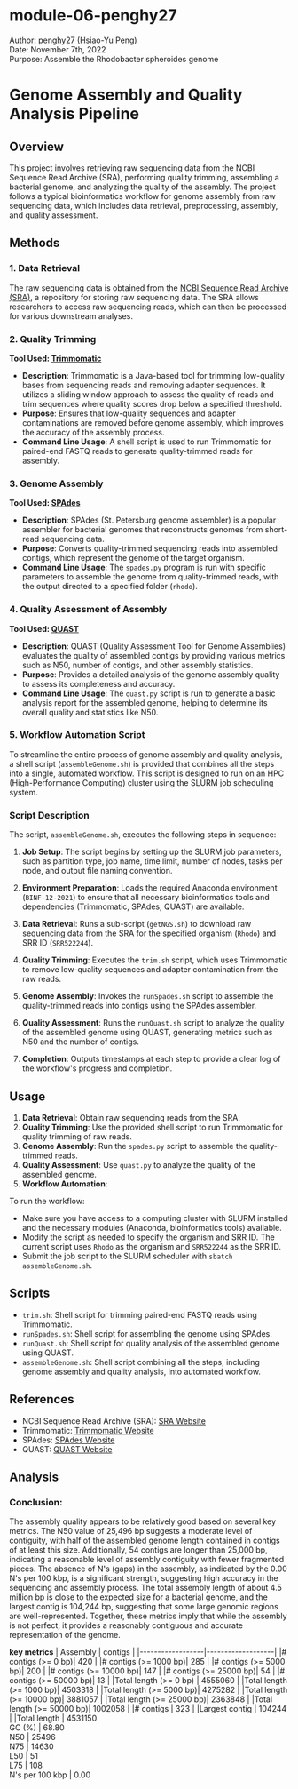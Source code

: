 # module-06-penghy27  
Author: penghy27 (Hsiao-Yu Peng)  
Date: November 7th, 2022  
Purpose: Assemble the Rhodobacter spheroides genome

# Genome Assembly and Quality Analysis Pipeline

## Overview

This project involves retrieving raw sequencing data from the NCBI Sequence Read Archive (SRA), performing quality trimming, assembling a bacterial genome, and analyzing the quality of the assembly. The project follows a typical bioinformatics workflow for genome assembly from raw sequencing data, which includes data retrieval, preprocessing, assembly, and quality assessment.

## Methods

### 1. Data Retrieval

The raw sequencing data is obtained from the [NCBI Sequence Read Archive (SRA)](https://www.ncbi.nlm.nih.gov/sra), a repository for storing raw sequencing data. The SRA allows researchers to access raw sequencing reads, which can then be processed for various downstream analyses.

### 2. Quality Trimming

**Tool Used: [Trimmomatic](http://www.usadellab.org/cms/?page=trimmomatic)**

- **Description**: Trimmomatic is a Java-based tool for trimming low-quality bases from sequencing reads and removing adapter sequences. It utilizes a sliding window approach to assess the quality of reads and trim sequences where quality scores drop below a specified threshold.
- **Purpose**: Ensures that low-quality sequences and adapter contaminations are removed before genome assembly, which improves the accuracy of the assembly process.
- **Command Line Usage**: A shell script is used to run Trimmomatic for paired-end FASTQ reads to generate quality-trimmed reads for assembly.

### 3. Genome Assembly

**Tool Used: [SPAdes](https://cab.spbu.ru/software/spades/)**

- **Description**: SPAdes (St. Petersburg genome assembler) is a popular assembler for bacterial genomes that reconstructs genomes from short-read sequencing data.
- **Purpose**: Converts quality-trimmed sequencing reads into assembled contigs, which represent the genome of the target organism.
- **Command Line Usage**: The `spades.py` program is run with specific parameters to assemble the genome from quality-trimmed reads, with the output directed to a specified folder (`rhodo`).

### 4. Quality Assessment of Assembly

**Tool Used: [QUAST](http://quast.sourceforge.net/)**

- **Description**: QUAST (Quality Assessment Tool for Genome Assemblies) evaluates the quality of assembled contigs by providing various metrics such as N50, number of contigs, and other assembly statistics.
- **Purpose**: Provides a detailed analysis of the genome assembly quality to assess its completeness and accuracy.
- **Command Line Usage**: The `quast.py` script is run to generate a basic analysis report for the assembled genome, helping to determine its overall quality and statistics like N50.

### 5. Workflow Automation Script

To streamline the entire process of genome assembly and quality analysis, a shell script (`assembleGenome.sh`) is provided that combines all the steps into a single, automated workflow. This script is designed to run on an HPC (High-Performance Computing) cluster using the SLURM job scheduling system.

### Script Description
The script, `assembleGenome.sh`, executes the following steps in sequence:

1. **Job Setup**: The script begins by setting up the SLURM job parameters, such as partition type, job name, time limit, number of nodes, tasks per node, and output file naming convention.
   
2. **Environment Preparation**: Loads the required Anaconda environment (`BINF-12-2021`) to ensure that all necessary bioinformatics tools and dependencies (Trimmomatic, SPAdes, QUAST) are available.

3. **Data Retrieval**: Runs a sub-script (`getNGS.sh`) to download raw sequencing data from the SRA for the specified organism (`Rhodo`) and SRR ID (`SRR522244`).

4. **Quality Trimming**: Executes the `trim.sh` script, which uses Trimmomatic to remove low-quality sequences and adapter contamination from the raw reads.

5. **Genome Assembly**: Invokes the `runSpades.sh` script to assemble the quality-trimmed reads into contigs using the SPAdes assembler.

6. **Quality Assessment**: Runs the `runQuast.sh` script to analyze the quality of the assembled genome using QUAST, generating metrics such as N50 and the number of contigs.

7. **Completion**: Outputs timestamps at each step to provide a clear log of the workflow's progress and completion.



## Usage

1. **Data Retrieval**: Obtain raw sequencing reads from the SRA.
2. **Quality Trimming**: Use the provided shell script to run Trimmomatic for quality trimming of raw reads.
3. **Genome Assembly**: Run the `spades.py` script to assemble the quality-trimmed reads.
4. **Quality Assessment**: Use `quast.py` to analyze the quality of the assembled genome.
5. **Workflow Automation**:

To run the workflow:

- Make sure you have access to a computing cluster with SLURM installed and the necessary modules (Anaconda, bioinformatics tools) available.
- Modify the script as needed to specify the organism and SRR ID. The current script uses `Rhodo` as the organism and `SRR522244` as the SRR ID.
- Submit the job script to the SLURM scheduler with `sbatch assembleGenome.sh`.


## Scripts

- `trim.sh`: Shell script for trimming paired-end FASTQ reads using Trimmomatic.
- `runSpades.sh`: Shell script for assembling the genome using SPAdes.
- `runQuast.sh`: Shell script for quality analysis of the assembled genome using QUAST.
- `assembleGenome.sh`: Shell script combining all the steps, including genome assembly and quality analysis, into automated workflow.

## References

- NCBI Sequence Read Archive (SRA): [SRA Website](https://www.ncbi.nlm.nih.gov/sra)
- Trimmomatic: [Trimmomatic Website](http://www.usadellab.org/cms/?page=trimmomatic)
- SPAdes: [SPAdes Website](https://ablab.github.io/spades/)
- QUAST: [QUAST Website](http://quast.sourceforge.net/)

## Analysis
### Conclusion:
The assembly quality appears to be relatively good based on several key metrics. The N50 value of 25,496 bp suggests a moderate level of contiguity, with half of the assembled genome length contained in contigs of at least this size. Additionally, 54 contigs are longer than 25,000 bp, indicating a reasonable level of assembly contiguity with fewer fragmented pieces. The absence of N's (gaps) in the assembly, as indicated by the 0.00 N's per 100 kbp, is a significant strength, suggesting high accuracy in the sequencing and assembly process. The total assembly length of about 4.5 million bp is close to the expected size for a bacterial genome, and the largest contig is 104,244 bp, suggesting that some large genomic regions are well-represented. Together, these metrics imply that while the assembly is not perfect, it provides a reasonably contiguous and accurate representation of the genome.

 

**key metrics**
| Assembly         |           contigs |
|------------------|-------------------|
|# contigs (>= 0 bp)|         420      |
|# contigs (>= 1000 bp)|      285      |
|# contigs (>= 5000 bp)|      200      |
|# contigs (>= 10000 bp)|     147      |
|# contigs (>= 25000 bp)|     54       |
|# contigs (>= 50000 bp)|     13       |
|Total length (>= 0 bp) |     4555060  |
|Total length (>= 1000 bp)|   4503318  |
|Total length (>= 5000 bp)|   4275282  |
|Total length (>= 10000 bp)|  3881057  |
|Total length (>= 25000 bp)|  2363848  |
|Total length (>= 50000 bp)|  1002058  |
|# contigs |                  323      |
|Largest contig |              104244  |
|Total length   |             4531150  
GC (%)          |            68.80  
N50             |            25496  
N75             |            14630  
L50             |            51  
L75             |            108  
N's per 100 kbp |          0.00
